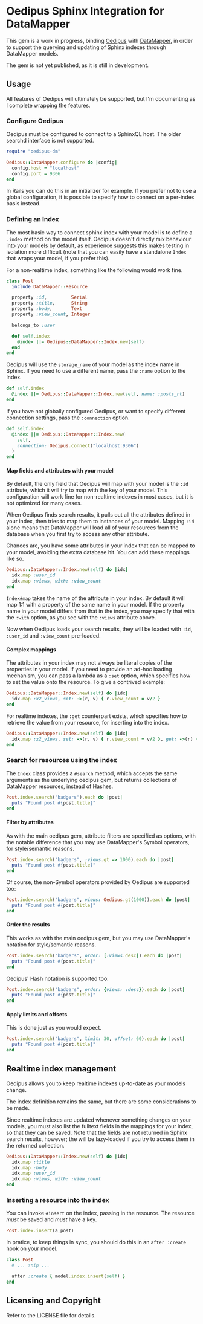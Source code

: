 # Oedipus Sphinx Integration for DataMapper

This gem is a work in progress, binding [Oedipus](https://github.com/d11wtq/oedipus)
with [DataMapper](https://github.com/datamapper/dm-core), in order to support
the querying and updating of Sphinx indexes through DataMapper models.

The gem is not yet published, as it is still in development.

## Usage

All features of Oedipus will ultimately be supported, but I'm documenting as
I complete wrapping the features.

### Configure Oedipus

Oedipus must be configured to connect to a SphinxQL host.  The older searchd
interface is not supported.

``` ruby
require "oedipus-dm"

Oedipus::DataMapper.configure do |config|
  config.host = "localhost"
  config.port = 9306
end
```

In Rails you can do this in an initializer for example.  If you prefer not to
use a global configuration, it is possible to specify how to connect on a
per-index basis instead.

### Defining an Index

The most basic way to connect sphinx index with your model is to define a
`.index` method on the model itself.  Oedipus doesn't directly mix behaviour
into your models by default, as experience suggests this makes testing in
isolation more difficult (note that you can easily have a standalone `Index`
that wraps your model, if you prefer this).

For a non-realtime index, something like the following would work fine.

``` ruby
class Post
  include DataMapper::Resource

  property :id,         Serial
  property :title,      String
  property :body,       Text
  property :view_count, Integer

  belongs_to :user

  def self.index
    @index ||= Oedipus::DataMapper::Index.new(self)
  end
end
```

Oedipus will use the `storage_name` of your model as the index name in Sphinx.
If you need to use a different name, pass the `:name` option to the Index.

``` ruby
def self.index
  @index ||= Oedipus::DataMapper::Index.new(self, name: :posts_rt)
end
```

If you have not globally configured Oedipus, or want to specify different
connection settings, pass the `:connection` option.

``` ruby
def self.index
  @index ||= Oedipus::DataMapper::Index.new(
    self,
    connection: Oedipus.connect("localhost:9306")
  )
end
```

#### Map fields and attributes with your model

By default, the only field that Oedipus will map with your model is the `:id`
attribute, which it will try to map with the key of your model.  This
configuration will work fine for non-realtime indexes in most cases, but it
is not optimized for many cases.

When Oedipus finds search results, it pulls out all the attributes defined in
your index, then tries to map them to instances of your model.  Mapping `:id`
alone means that DataMapper will load all of your resources from the database
when you first try to access any other attribute.

Chances are, you have some attributes in your index that can be mapped to your
model, avoiding the extra database hit.  You can add these mappings like so.

``` ruby
Oedipus::DataMapper::Index.new(self) do |idx|
  idx.map :user_id
  idx.map :views, with: :view_count
end
```

`Index#map` takes the name of the attribute in your index.  By default it will
map 1:1 with a property of the same name in your model.  If the property name
in your model differs from that in the index, you may specify that with the
`:with` option, as you see with the `:views` attribute above.

Now when Oedipus loads your search results, they will be loaded with `:id`,
`:user_id` and `:view_count` pre-loaded.

#### Complex mappings

The attributes in your index may not always be literal copies of the
properties in your model.  If you need to provide an ad-hoc loading mechanism,
you can pass a lambda as a `:set` option, which specifies how to set the
value onto the resource.  To give a contrived example:

``` ruby
Oedipus::DataMapper::Index.new(self) do |idx|
  idx.map :x2_views, set: ->(r, v) { r.view_count = v/2 }
end
```

For realtime indexes, the `:get` counterpart exists, which specifies how to
retrieve the value from your resource, for inserting into the index.

``` ruby
Oedipus::DataMapper::Index.new(self) do |idx|
  idx.map :x2_views, set: ->(r, v) { r.view_count = v/2 }, get: ->(r) { r.view_count * 2 }
end
```

### Search for resources using the index

The `Index` class provides a `#search` method, which accepts the same
arguments as the underlying oedipus gem, but returns collections of
DataMapper resources, instead of Hashes.

``` ruby
Post.index.search("badgers").each do |post|
  puts "Found post #{post.title}"
end
```

#### Filter by attributes

As with the main oedipus gem, attribute filters are specified as options, with
the notable difference that you may use DataMapper's Symbol operators, for
style/semantic reasons.

``` ruby
Post.index.search("badgers", :views.gt => 1000).each do |post|
  puts "Found post #{post.title}"
end
```

Of course, the non-Symbol operators provided by Oedipus are supported too:

``` ruby
Post.index.search("badgers", views: Oedipus.gt(1000)).each do |post|
  puts "Found post #{post.title}"
end
```

#### Order the results

This works as with the main oedipus gem, but you may use DataMapper's notation
for style/semantic reasons.

``` ruby
Post.index.search("badgers", order: [:views.desc]).each do |post|
  puts "Found post #{post.title}"
end
```

Oedipus' Hash notation is supported too:

``` ruby
Post.index.search("badgers", order: {views: :desc}).each do |post|
  puts "Found post #{post.title}"
end
```

#### Apply limits and offsets

This is done just as you would expect.

``` ruby
Post.index.search("badgers", limit: 30, offset: 60).each do |post|
  puts "Found post #{post.title}"
end
```

## Realtime index management

Oedipus allows you to keep realtime indexes up-to-date as your models change.

The index definition remains the same, but there are some considerations to
be made.

Since realtime indexes are updated whenever something changes on your models,
you must also list the fulltext fields in the mappings for your index, so that
they can be saved.  Note that the fields are not returned in Sphinx search
results, however; the will be lazy-loaded if you try to access them in the
returned collection.

``` ruby
Oedipus::DataMapper::Index.new(self) do |idx|
  idx.map :title
  idx.map :body
  idx.map :user_id
  idx.map :views, with: :view_count
end
```

### Inserting a resource into the index

You can invoke `#insert` on the index, passing in the resource.  The resource
*must* be saved and *must* have a key.

``` ruby
Post.index.insert(a_post)
```

In pratice, to keep things in sync, you should do this in an `after :create`
hook on your model.

``` ruby
class Post
  # ... snip ...

  after :create { model.index.insert(self) }
end
```

## Licensing and Copyright

Refer to the LICENSE file for details.
